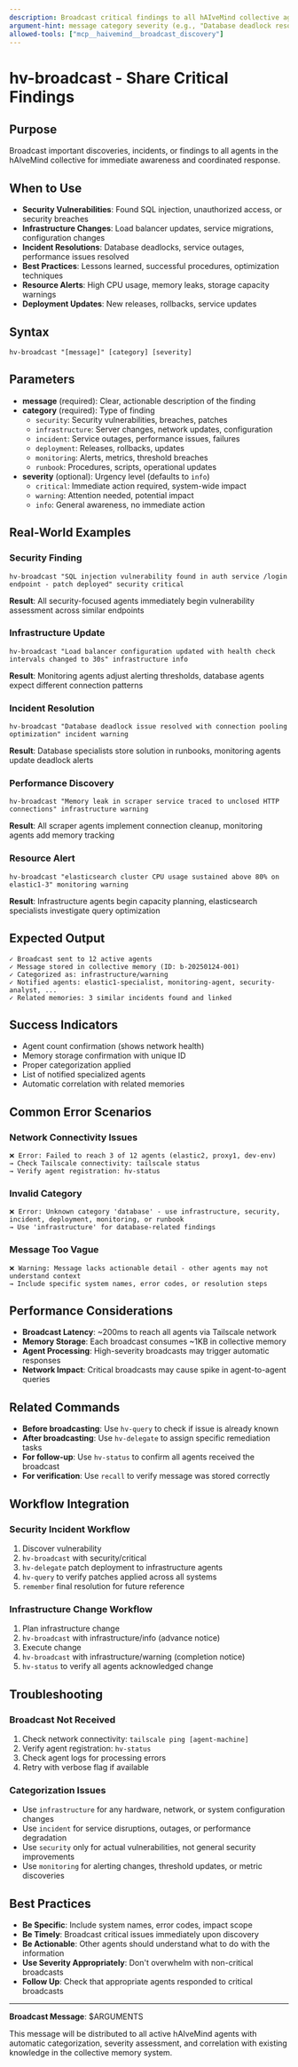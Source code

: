 ```yaml
---
description: Broadcast critical findings to all hAIveMind collective agents
argument-hint: message category severity (e.g., "Database deadlock resolved" infrastructure warning)
allowed-tools: ["mcp__haivemind__broadcast_discovery"]
---
```


# hv-broadcast - Share Critical Findings

## Purpose
Broadcast important discoveries, incidents, or findings to all agents in the hAIveMind collective for immediate awareness and coordinated response.

## When to Use
- **Security Vulnerabilities**: Found SQL injection, unauthorized access, or security breaches
- **Infrastructure Changes**: Load balancer updates, service migrations, configuration changes  
- **Incident Resolutions**: Database deadlocks, service outages, performance issues resolved
- **Best Practices**: Lessons learned, successful procedures, optimization techniques
- **Resource Alerts**: High CPU usage, memory leaks, storage capacity warnings
- **Deployment Updates**: New releases, rollbacks, service updates

## Syntax
```
hv-broadcast "[message]" [category] [severity]
```

## Parameters
- **message** (required): Clear, actionable description of the finding
- **category** (required): Type of finding
  - `security`: Security vulnerabilities, breaches, patches
  - `infrastructure`: Server changes, network updates, configuration
  - `incident`: Service outages, performance issues, failures
  - `deployment`: Releases, rollbacks, updates
  - `monitoring`: Alerts, metrics, threshold breaches
  - `runbook`: Procedures, scripts, operational updates
- **severity** (optional): Urgency level (defaults to `info`)
  - `critical`: Immediate action required, system-wide impact
  - `warning`: Attention needed, potential impact
  - `info`: General awareness, no immediate action

## Real-World Examples

### Security Finding
```
hv-broadcast "SQL injection vulnerability found in auth service /login endpoint - patch deployed" security critical
```
**Result**: All security-focused agents immediately begin vulnerability assessment across similar endpoints

### Infrastructure Update  
```
hv-broadcast "Load balancer configuration updated with health check intervals changed to 30s" infrastructure info
```
**Result**: Monitoring agents adjust alerting thresholds, database agents expect different connection patterns

### Incident Resolution
```
hv-broadcast "Database deadlock issue resolved with connection pooling optimization" incident warning
```
**Result**: Database specialists store solution in runbooks, monitoring agents update deadlock alerts

### Performance Discovery
```
hv-broadcast "Memory leak in scraper service traced to unclosed HTTP connections" infrastructure warning
```
**Result**: All scraper agents implement connection cleanup, monitoring agents add memory tracking

### Resource Alert
```
hv-broadcast "elasticsearch cluster CPU usage sustained above 80% on elastic1-3" monitoring warning
```
**Result**: Infrastructure agents begin capacity planning, elasticsearch specialists investigate query optimization

## Expected Output
```
✓ Broadcast sent to 12 active agents
✓ Message stored in collective memory (ID: b-20250124-001)
✓ Categorized as: infrastructure/warning
✓ Notified agents: elastic1-specialist, monitoring-agent, security-analyst, ...
✓ Related memories: 3 similar incidents found and linked
```

## Success Indicators
- Agent count confirmation (shows network health)
- Memory storage confirmation with unique ID
- Proper categorization applied
- List of notified specialized agents
- Automatic correlation with related memories

## Common Error Scenarios

### Network Connectivity Issues
```
❌ Error: Failed to reach 3 of 12 agents (elastic2, proxy1, dev-env)
→ Check Tailscale connectivity: tailscale status
→ Verify agent registration: hv-status
```

### Invalid Category
```
❌ Error: Unknown category 'database' - use infrastructure, security, incident, deployment, monitoring, or runbook
→ Use 'infrastructure' for database-related findings
```

### Message Too Vague
```
❌ Warning: Message lacks actionable detail - other agents may not understand context
→ Include specific system names, error codes, or resolution steps
```

## Performance Considerations
- **Broadcast Latency**: ~200ms to reach all agents via Tailscale network
- **Memory Storage**: Each broadcast consumes ~1KB in collective memory
- **Agent Processing**: High-severity broadcasts may trigger automatic responses
- **Network Impact**: Critical broadcasts may cause spike in agent-to-agent queries

## Related Commands
- **Before broadcasting**: Use `hv-query` to check if issue is already known
- **After broadcasting**: Use `hv-delegate` to assign specific remediation tasks  
- **For follow-up**: Use `hv-status` to confirm all agents received the broadcast
- **For verification**: Use `recall` to verify message was stored correctly

## Workflow Integration

### Security Incident Workflow
1. Discover vulnerability
2. `hv-broadcast` with security/critical
3. `hv-delegate` patch deployment to infrastructure agents
4. `hv-query` to verify patches applied across all systems
5. `remember` final resolution for future reference

### Infrastructure Change Workflow  
1. Plan infrastructure change
2. `hv-broadcast` with infrastructure/info (advance notice)
3. Execute change
4. `hv-broadcast` with infrastructure/warning (completion notice)
5. `hv-status` to verify all agents acknowledged change

## Troubleshooting

### Broadcast Not Received
1. Check network connectivity: `tailscale ping [agent-machine]`
2. Verify agent registration: `hv-status` 
3. Check agent logs for processing errors
4. Retry with verbose flag if available

### Categorization Issues
- Use `infrastructure` for any hardware, network, or system configuration changes
- Use `incident` for service disruptions, outages, or performance degradation
- Use `security` only for actual vulnerabilities, not general security improvements
- Use `monitoring` for alerting changes, threshold updates, or metric discoveries

## Best Practices
- **Be Specific**: Include system names, error codes, impact scope
- **Be Timely**: Broadcast critical issues immediately upon discovery
- **Be Actionable**: Other agents should understand what to do with the information
- **Use Severity Appropriately**: Don't overwhelm with non-critical broadcasts
- **Follow Up**: Check that appropriate agents responded to critical broadcasts

---

**Broadcast Message**: $ARGUMENTS

This message will be distributed to all active hAIveMind agents with automatic categorization, severity assessment, and correlation with existing knowledge in the collective memory system.